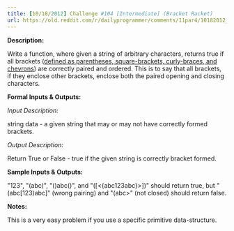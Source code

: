 ```yaml
---
title: [10/18/2012] Challenge #104 [Intermediate] (Bracket Racket)
url: https://old.reddit.com/r/dailyprogrammer/comments/11par4/10182012_challenge_104_intermediate_bracket_racket/
---
```


**Description:**

Write a function, where given a string of arbitrary characters, returns true if all brackets ([defined as parentheses, square-brackets, curly-braces, and chevrons](http://en.wikipedia.org/wiki/Bracket)) are correctly paired and ordered. This is to say that all brackets, if they enclose other brackets, enclose both the paired opening and closing characters.

**Formal Inputs & Outputs:**

*Input Description:*

string data - a given string that may or may not have correctly formed brackets.

*Output Description:*

Return True or False - true if the given string is correctly bracket formed.

**Sample Inputs & Outputs:**

"123", "(abc)", "()abc()", and "([<{abc123abc}>])" should return true, but "(abc[123)abc]" (wrong pairing) and "(abc>" (not closed) should return false.

**Notes:**

This is a very easy problem if you use a specific primitive data-structure.